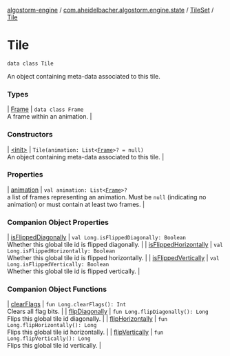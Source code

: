 [algostorm-engine](../../../index.md) / [com.aheidelbacher.algostorm.engine.state](../../index.md) / [TileSet](../index.md) / [Tile](.)

# Tile

`data class Tile`

An object containing meta-data associated to this tile.

### Types

| [Frame](-frame/index.md) | `data class Frame`<br>A frame within an animation. |

### Constructors

| [&lt;init&gt;](-init-.md) | `Tile(animation: List<`[`Frame`](-frame/index.md)`>? = null)`<br>An object containing meta-data associated to this tile. |

### Properties

| [animation](animation.md) | `val animation: List<`[`Frame`](-frame/index.md)`>?`<br>a list of frames representing an animation. Must be
`null` (indicating no animation) or must contain at least two frames. |

### Companion Object Properties

| [isFlippedDiagonally](is-flipped-diagonally.md) | `val Long.isFlippedDiagonally: Boolean`<br>Whether this global tile id is flipped diagonally. |
| [isFlippedHorizontally](is-flipped-horizontally.md) | `val Long.isFlippedHorizontally: Boolean`<br>Whether this global tile id is flipped horizontally. |
| [isFlippedVertically](is-flipped-vertically.md) | `val Long.isFlippedVertically: Boolean`<br>Whether this global tile id is flipped vertically. |

### Companion Object Functions

| [clearFlags](clear-flags.md) | `fun Long.clearFlags(): Int`<br>Clears all flag bits. |
| [flipDiagonally](flip-diagonally.md) | `fun Long.flipDiagonally(): Long`<br>Flips this global tile id diagonally. |
| [flipHorizontally](flip-horizontally.md) | `fun Long.flipHorizontally(): Long`<br>Flips this global tile id horizontally. |
| [flipVertically](flip-vertically.md) | `fun Long.flipVertically(): Long`<br>Flips this global tile id vertically. |

